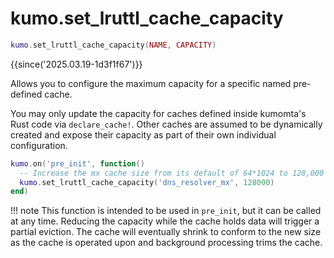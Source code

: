 # kumo.set_lruttl_cache_capacity

```lua
kumo.set_lruttl_cache_capacity(NAME, CAPACITY)
```

{{since('2025.03.19-1d3f1f67')}}

Allows you to configure the maximum capacity for a specific named pre-defined cache.

You may only update the capacity for caches defined inside kumomta's Rust code
via `declare_cache!`.  Other caches are assumed to be dynamically created and
expose their capacity as part of their own individual configuration.

```lua
kumo.on('pre_init', function()
  -- Increase the mx cache size from its default of 64*1024 to 128,000
  kumo.set_lruttl_cache_capacity('dns_resolver_mx', 128000)
end)
```

!!! note
    This function is intended to be used in `pre_init`, but it can be called
    at any time.  Reducing the capacity while the cache holds data will trigger
    a partial eviction.  The cache will eventually shrink to conform to the
    new size as the cache is operated upon and background processing trims
    the cache.
